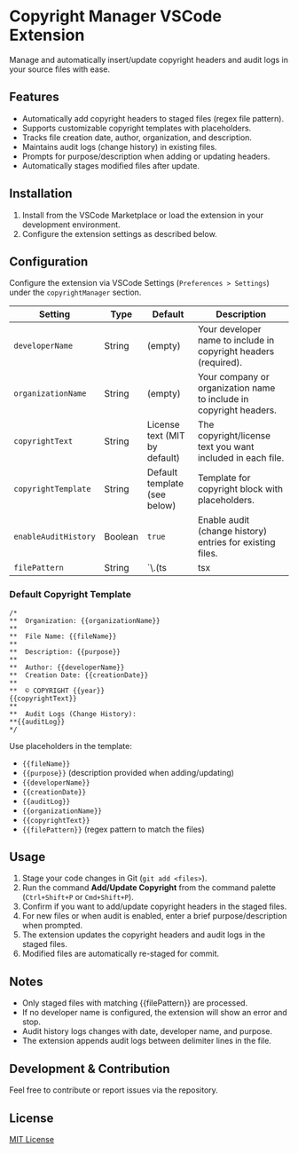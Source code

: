 # Copyright Manager VSCode Extension

Manage and automatically insert/update copyright headers and audit logs in your source files with ease.

## Features

- Automatically add copyright headers to staged files (regex file pattern).
- Supports customizable copyright templates with placeholders.
- Tracks file creation date, author, organization, and description.
- Maintains audit logs (change history) in existing files.
- Prompts for purpose/description when adding or updating headers.
- Automatically stages modified files after update.

## Installation

1. Install from the VSCode Marketplace or load the extension in your development environment.
2. Configure the extension settings as described below.

## Configuration

Configure the extension via VSCode Settings (`Preferences > Settings`) under the `copyrightManager` section.

| Setting              | Type    | Default                       | Description                                                        |
| -------------------- | ------- | ----------------------------- | ------------------------------------------------------------------ |
| `developerName`      | String  | (empty)                       | Your developer name to include in copyright headers (required).    |
| `organizationName`   | String  | (empty)                       | Your company or organization name to include in copyright headers. |
| `copyrightText`      | String  | License text (MIT by default) | The copyright/license text you want included in each file.         |
| `copyrightTemplate`  | String  | Default template (see below)  | Template for copyright block with placeholders.                    |
| `enableAuditHistory` | Boolean | `true`                        | Enable audit (change history) entries for existing files.          |
| `filePattern`        | String  | `\\.(ts|tsx|jsx|js|css)$`     | Regex pattern to match file extensions for processing              |

### Default Copyright Template

```plaintext
/*
**  Organization: {{organizationName}}
**
**  File Name: {{fileName}}
**
**  Description: {{purpose}}
**
**  Author: {{developerName}}
**  Creation Date: {{creationDate}}
**
**  © COPYRIGHT {{year}}
{{copyrightText}}
**
**  Audit Logs (Change History):
**{{auditLog}}
*/
```

Use placeholders in the template:

- `{{fileName}}`
- `{{purpose}}` (description provided when adding/updating)
- `{{developerName}}`
- `{{creationDate}}`
- `{{auditLog}}`
- `{{organizationName}}`
- `{{copyrightText}}`
- `{{filePattern}}` (regex pattern to match the files)

## Usage

1. Stage your code changes in Git (`git add <files>`).
2. Run the command **Add/Update Copyright** from the command palette (`Ctrl+Shift+P` or `Cmd+Shift+P`).
3. Confirm if you want to add/update copyright headers in the staged files.
4. For new files or when audit is enabled, enter a brief purpose/description when prompted.
5. The extension updates the copyright headers and audit logs in the staged files.
6. Modified files are automatically re-staged for commit.

## Notes

- Only staged files with matching {{filePattern}} are processed.
- If no developer name is configured, the extension will show an error and stop.
- Audit history logs changes with date, developer name, and purpose.
- The extension appends audit logs between delimiter lines in the file.

## Development & Contribution

Feel free to contribute or report issues via the repository.

## License

[MIT License](LICENSE)
